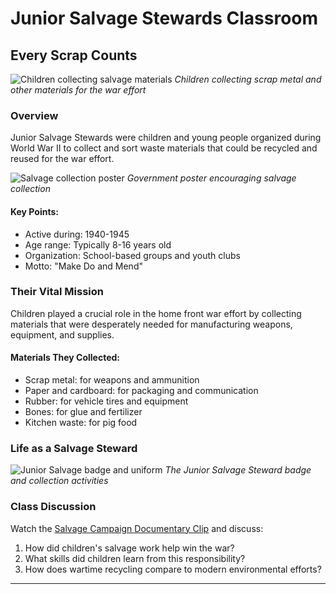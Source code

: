 # Junior Salvage Stewards Classroom

## Every Scrap Counts

![Children collecting salvage materials](children-salvage-collection.jpg)
*Children collecting scrap metal and other materials for the war effort*

### Overview

Junior Salvage Stewards were children and young people organized during World War II to collect and sort waste materials that could be recycled and reused for the war effort.

![Salvage collection poster](salvage-poster.jpg)
*Government poster encouraging salvage collection*

#### Key Points:

- Active during: 1940-1945
- Age range: Typically 8-16 years old
- Organization: School-based groups and youth clubs
- Motto: "Make Do and Mend"

### Their Vital Mission

Children played a crucial role in the home front war effort by collecting materials that were desperately needed for manufacturing weapons, equipment, and supplies.

#### Materials They Collected:
- Scrap metal: for weapons and ammunition
- Paper and cardboard: for packaging and communication
- Rubber: for vehicle tires and equipment
- Bones: for glue and fertilizer
- Kitchen waste: for pig food

### Life as a Salvage Steward

![Junior Salvage badge and uniform](salvage-steward-badge.jpg)
*The Junior Salvage Steward badge and collection activities*

### Class Discussion

Watch the [Salvage Campaign Documentary Clip](salvage-campaign.mp4) and discuss:

1. How did children's salvage work help win the war?
2. What skills did children learn from this responsibility?
3. How does wartime recycling compare to modern environmental efforts?

---
